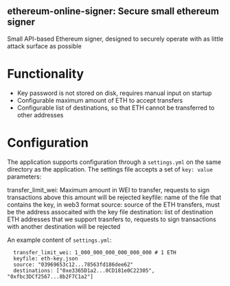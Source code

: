 ethereum-online-signer: Secure small ethereum signer
----------------------------------------------------

Small API-based Ethereum signer, designed to securely operate with as little attack surface as possible

Functionality
==

  * Key password is not stored on disk, requires manual input on startup
  * Configurable maximum amount of ETH to accept transfers
  * Configurable list of destinations, so that ETH cannot be transferred to other addresses

Configuration
==

The application supports configuration through a `settings.yml` on the same
directory as the application. The settings file accepts a set of `key:
value` parameters:

  transfer_limit_wei: Maximum amount in WEI to transfer, requests to sign transactions above this amount will be rejected
  keyfile: name of the file that contains the key, in web3 format
  source: source of the ETH transfers, must be the address assocaited with the key file
  destination: list of destination ETH addresses that we support trasnfers to, requests to sign transactions with another destination will be rejected  

An example content of `settings.yml`:

```
  transfer_limit_wei: 1_000_000_000_000_000_000 # 1 ETH
  keyfile: eth-key.json
  source: "03969653c12...78563fd186dee62"
  destinations: ["0xe3365D1a2...0CD181e0C22305", "0xfbc3DCf2567...8b2F7C1a2"]
```
